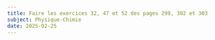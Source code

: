 ```yaml
---
title: Faire les exercices 32, 47 et 52 des pages 299, 302 et 303
subject: Physique-Chimie
date: 2025-02-25
---
```


